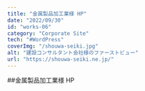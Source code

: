 ```yaml
---
title: "金属製品加工業様 HP"
date: "2022/09/30"
id: "works-06"
category: "Corporate Site"
tech: "#WordPress"
coverImg: "/shouwa-seiki.jpg"
alt: "建設コンサルタント会社様のファーストビュー"
url: "https://shouwa-seiki.ne.jp/"
---
```


##金属製品加工業様 HP
